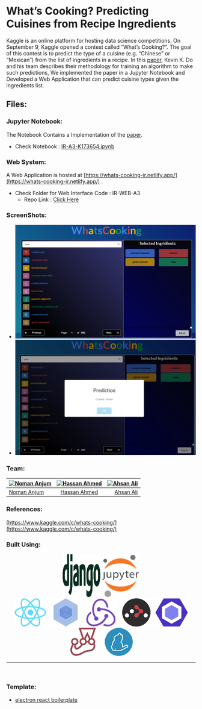 # What’s Cooking? Predicting Cuisines from Recipe Ingredients

Kaggle is an online platform for hosting data science competitions. On September
9, Kaggle opened a contest called “What’s Cooking?”. The goal of this contest
is to predict the type of a cuisine (e.g. “Chinese” or “Mexican”) from the list of
ingredients in a recipe.
In this [paper](Whats%20Cooking.pdf), Kevin K. Do and his team describes their methodology for training an
algorithm to make such predictions, We implemented the paper in a Jupyter Notebook and Developed a Web Application that can predict cuisine types given the ingredients list.

## Files:

### Jupyter Notebook:

The Notebook Contains a Implementation of the [paper](./Whats%20Cooking.pdf).

- Check Notebook : [IR-A3-K173654.ipynb](./IR-whats-cooking-proto-2.ipynb)

### Web System:

A Web Application is hosted at [https://whats-cooking-ir.netlify.app/](https://whats-cooking-ir.netlify.app/) .

- Check Folder for Web Interface Code : IR-WEB-A3
  - Repo Link : [Click Here](https://github.com/hassan11196/IR-whats-cooking-WEB)

### ScreenShots:

- ![](screenshots/Annotation%202020-07-23%20082642.png)
- ![](screenshots/Annotation%202020-07-23%20082556.png)

### Team:

| [![Noman Anjum](https://github.com/NomanAnjum09.png?size=100)](https://github.com/NomanAnjum09) | [![Hassan Ahmed](https://github.com/hassan11196.png?size=100)](https://github.com/hassan11196) | [![Ahsan Ali](https://github.com/MuhammadAichee.png?size=100)](https://github.com/MuhammadAichee) |
| :---------------------------------------------------------------------------------------------- | :--------------------------------------------------------------------------------------------: | ------------------------------------------------------------------------------------------------: |
| [Noman Anjum](https://github.com/NomanAnjum09)                                                  |                         [Hassan Ahmed](https://github.com/hassan11196)                         |                                                    [Ahsan Ali](https://github.com/MuhammadAichee) |

### References:

[https://www.kaggle.com/c/whats-cooking/](https://www.kaggle.com/c/whats-cooking/)

### Built Using:

<div align="center">
<a href="https://www.djangoproject.com/"><img height='114' width='100' src="./internals/img/django.svg" /></a>
<a href="https://jupyter.org/"><img height='114' width='100' src="./internals/img/jupyter.png" /></a>
<br/>
  <a href="https://facebook.github.io/react/"><img src="./internals/img/react-padded-90.png" /></a>
  <a href="https://webpack.github.io/"><img src="./internals/img/webpack-padded-90.png" /></a>
  <a href="https://redux.js.org/"><img src="./internals/img/redux-padded-90.png" /></a>
  <a href="https://github.com/ReactTraining/react-router"><img src="./internals/img/react-router-padded-90.png" /></a>
  <a href="https://eslint.org/"><img src="./internals/img/eslint-padded-90.png" /></a>
  <a href="https://facebook.github.io/jest/"><img src="./internals/img/jest-padded-90.png" /></a>
  <a href="https://yarnpkg.com/"><img src="./internals/img/yarn-padded-90.png" /></a>
</div>

<hr />
<br />

### Template:

- [electron react boilerplate](https://github.com/electron-react-boilerplate/electron-react-boilerplate)
